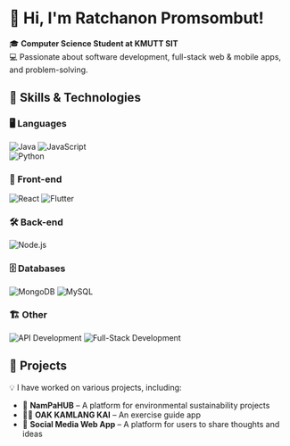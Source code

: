 # 👋 Hi, I'm Ratchanon Promsombut!  

🎓 **Computer Science Student at KMUTT SIT**  
💻 Passionate about software development, full-stack web & mobile apps, and problem-solving.  

## 🚀 Skills & Technologies  

### 🖥️ Languages  
![Java](https://img.shields.io/badge/Java-ED8B00?style=for-the-badge&logo=java&logoColor=white)  ![JavaScript](https://img.shields.io/badge/JavaScript-F7DF1E?style=for-the-badge&logo=javascript&logoColor=black)  
![Python](https://img.shields.io/badge/Python-3776AB?style=for-the-badge&logo=python&logoColor=white)  
### 🎨 Front-end  
![React](https://img.shields.io/badge/React-61DAFB?style=for-the-badge&logo=react&logoColor=black)  ![Flutter](https://img.shields.io/badge/Flutter-02569B?style=for-the-badge&logo=flutter&logoColor=white)  

### 🛠️ Back-end  
![Node.js](https://img.shields.io/badge/Node.js-339933?style=for-the-badge&logo=node.js&logoColor=white)  

### 🗄️ Databases  
![MongoDB](https://img.shields.io/badge/MongoDB-47A248?style=for-the-badge&logo=mongodb&logoColor=white)  ![MySQL](https://img.shields.io/badge/MySQL-4479A1?style=for-the-badge&logo=mysql&logoColor=white)  

### 🏗️ Other  
![API Development](https://img.shields.io/badge/API%20Development-000000?style=for-the-badge&logo=fastapi&logoColor=white)  ![Full-Stack Development](https://img.shields.io/badge/Full--Stack-343A40?style=for-the-badge&logo=appveyor&logoColor=white)  

## 🔧 Projects  
💡 I have worked on various projects, including:  
- 🌱 **NamPaHUB** – A platform for environmental sustainability projects  
- 🏋️‍♂️ **OAK KAMLANG KAI** – An exercise guide app  
- 📢 **Social Media Web App** – A platform for users to share thoughts and ideas  
